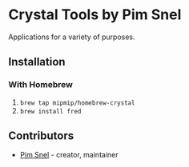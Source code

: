# Crystal Tools by Pim Snel

Applications for a variety of purposes.

## Installation

### With Homebrew
1. `brew tap mipmip/homebrew-crystal`
1. `brew install fred`

## Contributors

- [Pim Snel](https://github.com/mipmip) - creator, maintainer
